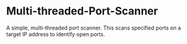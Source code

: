 # Multi-threaded-Port-Scanner
A simple, multi-threaded port scanner. This scans specified ports on a target IP address to identify open ports.
